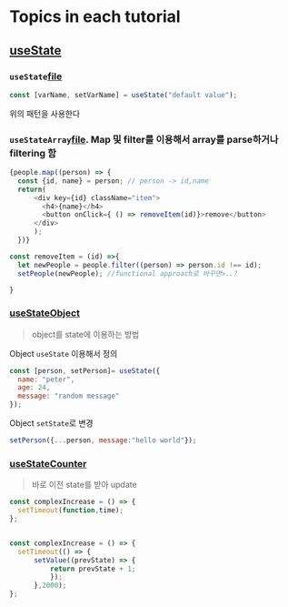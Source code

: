 # Topics in each tutorial

## [useState](./1-useState)

### ```useState```[file](./1-useState/setup/2-useState-basics.js)

```javascript
const [varName, setVarName] = useState("default value");
```

위의 패턴을 사용한다

### ```useStateArray```[file](./1-useState/setup/3-useState-array.js). Map 및 filter를 이용해서 array를 parse하거나 filtering 함

  ```javascript
{people.map((person) => {
    const {id, name} = person; // person -> id,name
    return(
        <div key={id} className="item">
          <h4>{name}</h4>
          <button onClick={ () => removeItem(id)}>remove</button>
        </div>  
        );
    })}
```

```javascript
const removeItem = (id) =>{
  let newPeople = people.filter((person) => person.id !== id);
  setPeople(newPeople); //functional approach로 바꾸면>..?

}
```

### [useStateObject](./1-useState/setup/4-useState-object.js)

> object를 state에 이용하는 방법

Object `useState` 이용해서 정의

```javascript
const [person, setPerson]= useState({
  name: "peter",
  age: 24,
  message: "random message"
});
```

Object `setState`로 변경

```javascript
setPerson({...person, message:"hello world"});
```

### [useStateCounter](./1-useState/setup/5-useState-counter.js)

> 바로 이전 state를 받아 update

```javascript
const complexIncrease = () => {
  setTimeout(function,time);
};


const complexIncrease = () => {
  setTimeout(() => {
      setValue((prevState) => {
          return prevState + 1;
          });
      },2000);
};
```
